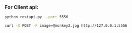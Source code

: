 ### For Client api:
```bash
python restapi.py --port 5556
```
```bash
curl -X POST -F image=@monkey2.jpg http://127.0.0.1:5556
```
